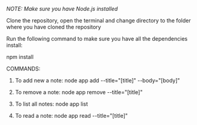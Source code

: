 *NOTE: Make sure you have Node.js installed*

Clone the repository, open the terminal and change directory to the folder where you have cloned the repository

Run the following command to make sure you have all the dependencies install:
  
  npm install
  
COMMANDS:

1. To add new a note: node app add --title="[title]" --body="[body]"

2. To remove a note:  node app remove --title="[title]"

3. To list all notes: node app list

4. To read a note: node app read --title="[title]"
